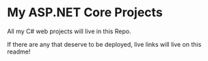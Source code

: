 # My ASP.NET Core Projects

All my C# web projects will live in this Repo.

If there are any that deserve to be deployed, live links will live on this readme!